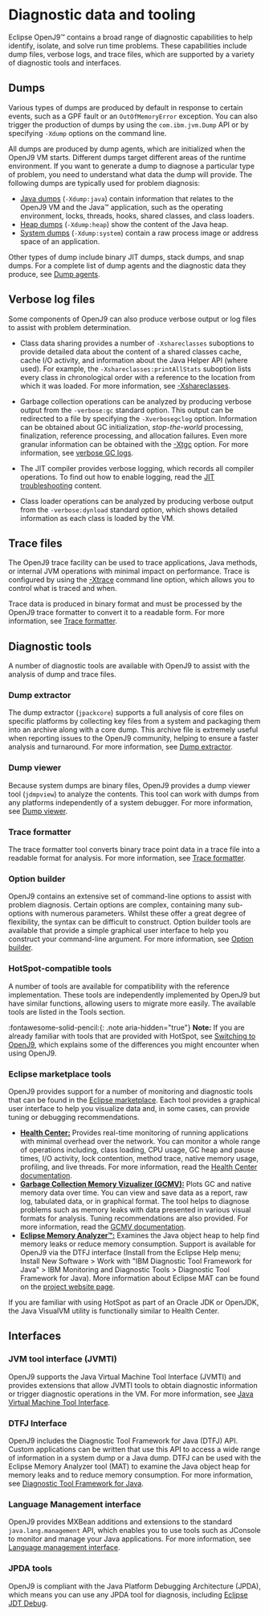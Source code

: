 <!--
* Copyright (c) 2017, 2023 IBM Corp. and others
*
* This program and the accompanying materials are made
* available under the terms of the Eclipse Public License 2.0
* which accompanies this distribution and is available at
* https://www.eclipse.org/legal/epl-2.0/ or the Apache
* License, Version 2.0 which accompanies this distribution and
* is available at https://www.apache.org/licenses/LICENSE-2.0.
*
* This Source Code may also be made available under the
* following Secondary Licenses when the conditions for such
* availability set forth in the Eclipse Public License, v. 2.0
* are satisfied: GNU General Public License, version 2 with
* the GNU Classpath Exception [1] and GNU General Public
* License, version 2 with the OpenJDK Assembly Exception [2].
*
* [1] https://www.gnu.org/software/classpath/license.html
* [2] https://openjdk.org/legal/assembly-exception.html
*
* SPDX-License-Identifier: EPL-2.0 OR Apache-2.0 OR GPL-2.0-only WITH Classpath-exception-2.0 OR GPL-2.0-only WITH OpenJDK-assembly-exception-1.0
-->

# Diagnostic data and tooling

Eclipse OpenJ9&trade; contains a broad range of diagnostic capabilities to help identify, isolate, and solve run time problems. These capabilities include dump files, verbose logs, and trace files, which are supported by a variety of diagnostic tools and interfaces.

## Dumps

Various types of dumps are produced by default in response to certain events, such as a GPF fault or an `OutOfMemoryError` exception. You can also trigger the production of dumps by using the `com.ibm.jvm.Dump` API or by specifying `-Xdump` options on the command line.

All dumps are produced by dump agents, which are initialized when the OpenJ9 VM starts. Different dumps target different areas of the runtime environment. If you want to generate a dump to diagnose a particular type of problem, you need to understand what data the dump will provide. The following dumps are typically used for problem diagnosis:   

- [Java dumps](dump_javadump.md) (`-Xdump:java`) contain information that relates to the OpenJ9 VM and the Java&trade; application, such as the operating environment, locks, threads, hooks, shared classes, and class loaders.
- [Heap dumps](dump_heapdump.md) (`-Xdump:heap`) show the content of the Java heap.
- [System dumps](dump_systemdump.md) (`-Xdump:system`) contain a raw process image or address space of an application.  

Other types of dump include binary JIT dumps, stack dumps, and snap dumps. For a complete list of dump agents and the diagnostic data they produce, see [Dump agents](xdump.md#dump-agents).

## Verbose log files

Some components of OpenJ9 can also produce verbose output or log files to assist with problem determination.

- Class data sharing provides a number of `-Xshareclasses` suboptions to provide detailed data about the content of a shared classes cache, cache I/O activity, and information about the Java Helper API (where used). For example, the `-Xshareclasses:printAllStats` suboption lists every class in chronological order with a reference to the location from which it was loaded. For more information, see [-Xshareclasses](xshareclasses.md).   

- Garbage collection operations can be analyzed by producing verbose output from the `-verbose:gc` standard option. This output can be redirected to a file by specifying the `-Xverbosegclog` option. Information can be obtained about GC initialization, *stop-the-world* processing, finalization, reference processing, and allocation failures. Even more granular information can be obtained with the [-Xtgc](xtgc.md) option. For more information, see [verbose GC logs](vgclog.md).

- The JIT compiler provides verbose logging, which records all compiler operations. To find out how to enable logging, read the [JIT troubleshooting](jit.md#troubleshooting) content.

- Class loader operations can be analyzed by producing verbose output from the `-verbose:dynload` standard option, which shows detailed information as each class is loaded by the VM.


## Trace files

The OpenJ9 trace facility can be used to trace applications, Java methods, or internal JVM operations with minimal impact on performance. Trace is configured by using the [-Xtrace](xtrace.md) command line option, which allows you to control what is traced and when.

Trace data is produced in binary format and must be processed by the OpenJ9 trace formatter to convert it to a readable form. For more information, see [Trace formatter](tool_traceformat.md).

## Diagnostic tools

A number of diagnostic tools are available with OpenJ9 to assist with the analysis of dump and trace files.

### Dump extractor

The dump extractor (`jpackcore`) supports a full analysis of core files on specific platforms by collecting key files from a system and packaging them into an archive along with a core dump. This archive file is extremely useful when reporting issues to the OpenJ9
community, helping to ensure a faster analysis and turnaround. For more information, see
[Dump extractor](tool_jextract.md).

### Dump viewer

Because system dumps are binary files, OpenJ9 provides a dump viewer tool (`jdmpview`) to analyze the contents. This tool can work with dumps from any platforms independently of a system debugger. For more information, see [Dump viewer](tool_jdmpview.md).

### Trace formatter

The trace formatter tool converts binary trace point data in a trace file into a readable format for analysis. For more information, see
[Trace formatter](tool_traceformat.md).

### Option builder

OpenJ9 contains an extensive set of command-line options to assist with problem diagnosis. Certain options are complex, containing
many sub-options with numerous parameters. Whilst these offer a great degree of flexibility, the syntax can be difficult to construct.
Option builder tools are available that provide a simple graphical user interface to help you construct your command-line argument.
For more information, see [Option builder](tool_builder.md).

### HotSpot-compatible tools

A number of tools are available for compatibility with the reference implementation. These tools are independently implemented by
OpenJ9 but have similar functions, allowing users to migrate more easily. The available tools are listed in the Tools section.  

:fontawesome-solid-pencil:{: .note aria-hidden="true"} **Note:** If you are already familiar with tools that are provided with HotSpot, see [Switching to OpenJ9](tool_migration.md), which explains some of the differences you might encounter when using OpenJ9.

### Eclipse marketplace tools

OpenJ9 provides support for a number of monitoring and diagnostic tools that can be found in the [Eclipse marketplace](https://marketplace.eclipse.org/). Each tool provides a graphical user interface to help you visualize data and, in some cases, can provide tuning or debugging recommendations.

- [**Health Center:**](https://marketplace.eclipse.org/content/ibm-monitoring-and-diagnostic-tools-health-center) Provides real-time monitoring of running applications with minimal overhead over the network. You can monitor a whole range of operations including, class loading, CPU usage, GC heap and pause times, I/O activity, lock contention, method trace, native memory usage, profiling, and live threads. For more information, read the [Health Center documentation](https://www.ibm.com/support/knowledgecenter/en/SS3KLZ/com.ibm.java.diagnostics.healthcenter.doc/homepage/plugin-homepage-hc.html).
- [**Garbage Collection Memory Vizualizer (GCMV):**](https://marketplace.eclipse.org/content/ibm-monitoring-and-diagnostic-tools-garbage-collection-and-memory-visualizer-gcmv) Plots GC and native memory data over time. You can view and save data as a report, raw log, tabulated data, or in graphical format. The tool helps to diagnose problems such as memory leaks with data presented in various visual formats for analysis. Tuning recommendations are also provided. For more information, read the [GCMV documentation](https://www.ibm.com/support/knowledgecenter/en/SS3KLZ/com.ibm.java.diagnostics.visualizer.doc/homepage/plugin-homepage-gcmv.html).
- [**Eclipse Memory Analyzer&trade;:**](https://marketplace.eclipse.org/content/memory-analyzer-0) Examines the Java object heap to help find memory leaks or reduce memory consumption. Support is available for OpenJ9 via the DTFJ interface (Install from the Eclipse Help menu; Install New Software > Work with "IBM Diagnostic Tool Framework for Java" > IBM Monitoring and Diagnostic Tools > Diagnostic Tool Framework for Java). More information about Eclipse MAT can be found on the [project website page](https://www.eclipse.org/mat/).

If you are familiar with using HotSpot as part of an Oracle JDK or OpenJDK, the Java VisualVM utility is functionally similar to Health Center.

## Interfaces

### JVM tool interface (JVMTI)

OpenJ9 supports the Java Virtual Machine Tool Interface (JVMTI) and provides extensions that allow JVMTI tools to obtain diagnostic information or trigger diagnostic operations in the VM. For more information, see [Java Virtual Machine Tool Interface](interface_jvmti.md).

### DTFJ Interface

OpenJ9 includes the Diagnostic Tool Framework for Java (DTFJ) API. Custom applications can be written that use this API to access a wide range of information in a system dump or a Java dump. DTFJ can be used with the Eclipse Memory Analyzer tool (MAT) to examine the Java object heap for memory leaks and to reduce memory consumption. For more information, see [Diagnostic Tool Framework for Java](interface_dtfj.md).

### Language Management interface

OpenJ9 provides MXBean additions and extensions to the standard `java.lang.management` API, which enables you to use tools such as JConsole to monitor and manage your Java applications. For more information, see [Language management interface](interface_lang_management.md).

### JPDA tools

OpenJ9 is compliant with the Java Platform Debugging Architecture (JPDA), which means you can use any JPDA tool for diagnosis, including [Eclipse JDT Debug](https://www.eclipse.org/eclipse/debug/index.php).




<!-- ==== END OF TOPIC ==== dump_overview.md ==== -->

